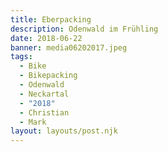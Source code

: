 ```yaml
---
title: Eberpacking
description: Odenwald im Frühling
date: 2018-06-22
banner: media06202017.jpeg
tags:
  - Bike
  - Bikepacking
  - Odenwald
  - Neckartal
  - "2018"
  - Christian
  - Mark
layout: layouts/post.njk
---
```


